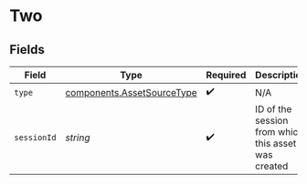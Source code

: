 # Two


## Fields

| Field                                                                    | Type                                                                     | Required                                                                 | Description                                                              |
| ------------------------------------------------------------------------ | ------------------------------------------------------------------------ | ------------------------------------------------------------------------ | ------------------------------------------------------------------------ |
| `type`                                                                   | [components.AssetSourceType](../../models/components/assetsourcetype.md) | :heavy_check_mark:                                                       | N/A                                                                      |
| `sessionId`                                                              | *string*                                                                 | :heavy_check_mark:                                                       | ID of the session from which this asset was created                      |